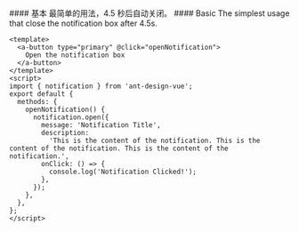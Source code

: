 <cn>
#### 基本
最简单的用法，4.5 秒后自动关闭。
</cn>

<us>
#### Basic
The simplest usage that close the notification box after 4.5s.
</us>

```vue
<template>
  <a-button type="primary" @click="openNotification">
    Open the notification box
  </a-button>
</template>
<script>
import { notification } from 'ant-design-vue';
export default {
  methods: {
    openNotification() {
      notification.open({
        message: 'Notification Title',
        description:
          'This is the content of the notification. This is the content of the notification. This is the content of the notification.',
        onClick: () => {
          console.log('Notification Clicked!');
        },
      });
    },
  },
};
</script>
```
